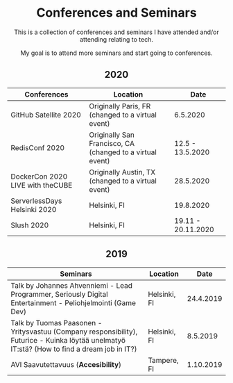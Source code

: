 <h1 align="center">
Conferences and Seminars
</h1>

<p align="center">
This is a collection of conferences and seminars I have attended and/or attending relating to tech.
</p>

<p align="center">
My goal is to attend more seminars and start going to conferences.
</p>

<h2 align="center">
2020
</h2>

Conferences | Location | Date
-----------|------|----------
GitHub Satellite 2020 | Originally Paris, FR (changed to a virtual event) | 6.5.2020
RedisConf 2020 | Originally San Francisco, CA (changed to a virtual event) | 12.5 - 13.5.2020
DockerCon 2020 LIVE with theCUBE | Originally Austin, TX (changed to a virtual event) | 28.5.2020
ServerlessDays Helsinki 2020 | Helsinki, FI | 19.8.2020
Slush 2020 | Helsinki, FI | 19.11 - 20.11.2020

<h2 align="center">
2019
</h2>

Seminars | Location | Date
-----------|------|----------
Talk by Johannes Ahvenniemi - Lead Programmer, Seriously Digital Entertainment - Peliohjelmointi (Game Dev) | Helsinki, FI | 24.4.2019
Talk by Tuomas Paasonen - Yritysvastuu (Company responsibility), Futurice - Kuinka löytää unelmatyö IT:stä? (How to find a dream job in IT?) | Helsinki, FI | 8.5.2019
AVI Saavutettavuus (**Accesibility**) | Tampere, FI | 1.10.2019
